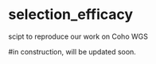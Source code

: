 # selection_efficacy
scipt to reproduce our work on Coho WGS

#in construction, will be updated soon.

